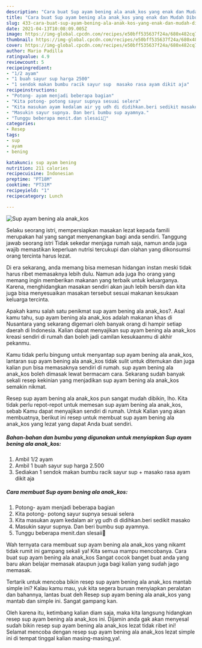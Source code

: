 ```yaml
---
description: "Cara buat Sup ayam bening ala anak_kos yang enak dan Mudah Dibuat"
title: "Cara buat Sup ayam bening ala anak_kos yang enak dan Mudah Dibuat"
slug: 433-cara-buat-sup-ayam-bening-ala-anak-kos-yang-enak-dan-mudah-dibuat
date: 2021-04-13T10:08:09.005Z
image: https://img-global.cpcdn.com/recipes/e50bff535637f24a/680x482cq70/sup-ayam-bening-ala-anak_kos-foto-resep-utama.jpg
thumbnail: https://img-global.cpcdn.com/recipes/e50bff535637f24a/680x482cq70/sup-ayam-bening-ala-anak_kos-foto-resep-utama.jpg
cover: https://img-global.cpcdn.com/recipes/e50bff535637f24a/680x482cq70/sup-ayam-bening-ala-anak_kos-foto-resep-utama.jpg
author: Mario Padilla
ratingvalue: 4.9
reviewcount: 5
recipeingredient:
- "1/2 ayam"
- "1 buah sayur sup harga 2500"
- "1 sendok makan bumbu racik sayur sup  masako rasa ayam dikit aja"
recipeinstructions:
- "Potong- ayam menjadi beberapa bagian"
- "Kita potong- potong sayur supnya sesuai selera"
- "Kita masukan ayam kedalam air yg udh di didihkan.beri sedikit masako"
- "Masukin sayur supnya. Dan beri bumbu sup ayamnya."
- "Tunggu beberapa menit.dan slesaii🤤"
categories:
- Resep
tags:
- sup
- ayam
- bening

katakunci: sup ayam bening 
nutrition: 211 calories
recipecuisine: Indonesian
preptime: "PT18M"
cooktime: "PT31M"
recipeyield: "1"
recipecategory: Lunch

---
```



![Sup ayam bening ala anak_kos](https://img-global.cpcdn.com/recipes/e50bff535637f24a/680x482cq70/sup-ayam-bening-ala-anak_kos-foto-resep-utama.jpg)

Selaku seorang istri, mempersiapkan masakan lezat kepada famili merupakan hal yang sangat menyenangkan bagi anda sendiri. Tanggung jawab seorang istri Tidak sekedar menjaga rumah saja, namun anda juga wajib memastikan keperluan nutrisi tercukupi dan olahan yang dikonsumsi orang tercinta harus lezat.

Di era  sekarang, anda memang bisa memesan hidangan instan meski tidak harus ribet memasaknya lebih dulu. Namun ada juga lho orang yang memang ingin memberikan makanan yang terbaik untuk keluarganya. Karena, menghidangkan masakan sendiri akan jauh lebih bersih dan kita juga bisa menyesuaikan masakan tersebut sesuai makanan kesukaan keluarga tercinta. 



Apakah kamu salah satu penikmat sup ayam bening ala anak_kos?. Asal kamu tahu, sup ayam bening ala anak_kos adalah makanan khas di Nusantara yang sekarang digemari oleh banyak orang di hampir setiap daerah di Indonesia. Kalian dapat menyajikan sup ayam bening ala anak_kos kreasi sendiri di rumah dan boleh jadi camilan kesukaanmu di akhir pekanmu.

Kamu tidak perlu bingung untuk menyantap sup ayam bening ala anak_kos, lantaran sup ayam bening ala anak_kos tidak sulit untuk ditemukan dan juga kalian pun bisa memasaknya sendiri di rumah. sup ayam bening ala anak_kos boleh dimasak lewat bermacam cara. Sekarang sudah banyak sekali resep kekinian yang menjadikan sup ayam bening ala anak_kos semakin nikmat.

Resep sup ayam bening ala anak_kos pun sangat mudah dibikin, lho. Kita tidak perlu repot-repot untuk memesan sup ayam bening ala anak_kos, sebab Kamu dapat menyajikan sendiri di rumah. Untuk Kalian yang akan membuatnya, berikut ini resep untuk membuat sup ayam bening ala anak_kos yang lezat yang dapat Anda buat sendiri.

<!--inarticleads1-->

##### Bahan-bahan dan bumbu yang digunakan untuk menyiapkan Sup ayam bening ala anak_kos:

1. Ambil 1/2 ayam
1. Ambil 1 buah sayur sup harga 2.500
1. Sediakan 1 sendok makan bumbu racik sayur sup + masako rasa ayam dikit aja




<!--inarticleads2-->

##### Cara membuat Sup ayam bening ala anak_kos:

1. Potong- ayam menjadi beberapa bagian
1. Kita potong- potong sayur supnya sesuai selera
1. Kita masukan ayam kedalam air yg udh di didihkan.beri sedikit masako
1. Masukin sayur supnya. Dan beri bumbu sup ayamnya.
1. Tunggu beberapa menit.dan slesaii🤤




Wah ternyata cara membuat sup ayam bening ala anak_kos yang nikamt tidak rumit ini gampang sekali ya! Kita semua mampu mencobanya. Cara buat sup ayam bening ala anak_kos Sangat cocok banget buat anda yang baru akan belajar memasak ataupun juga bagi kalian yang sudah jago memasak.

Tertarik untuk mencoba bikin resep sup ayam bening ala anak_kos mantab simple ini? Kalau kamu mau, yuk kita segera buruan menyiapkan peralatan dan bahannya, lantas buat deh Resep sup ayam bening ala anak_kos yang mantab dan simple ini. Sangat gampang kan. 

Oleh karena itu, ketimbang kalian diam saja, maka kita langsung hidangkan resep sup ayam bening ala anak_kos ini. Dijamin anda gak akan menyesal sudah bikin resep sup ayam bening ala anak_kos lezat tidak ribet ini! Selamat mencoba dengan resep sup ayam bening ala anak_kos lezat simple ini di tempat tinggal kalian masing-masing,ya!.

